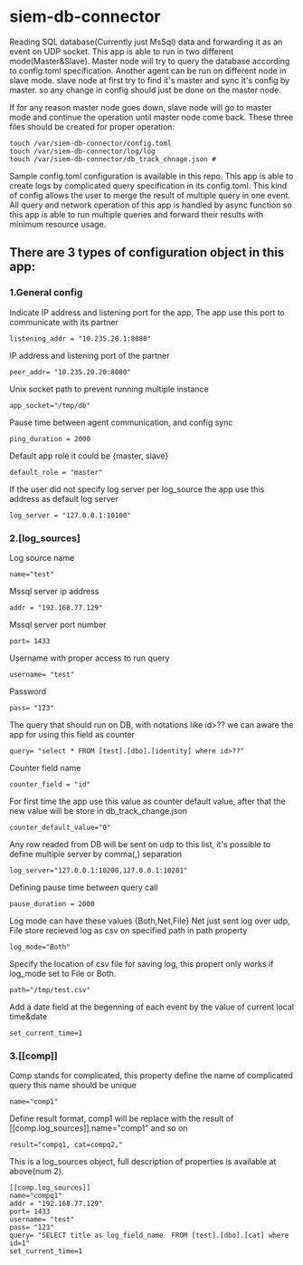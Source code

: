 # siem-db-connector
Reading SQL database(Currently just MsSql) data and forwarding it as an event on UDP socket. This app is able to run in two different mode(Master&Slave). Master node will try to query the database according to config.toml specification. Another agent can be run on different node in slave mode. slave node at first try to find it's master and sync it's config by master. so any change in config should just be done on the master node.

If for any reason master node goes down, slave node will go to master mode and continue the operation until master node come back. These three files should be created for proper operation:
```
touch /var/siem-db-connector/config.toml
touch /var/siem-db-connector/log/log
touch /var/siem-db-connector/db_track_chnage.json #
```
Sample config.toml configuration is available in this repo. This app is able to create logs by complicated query specification in its config.toml. This kind of config allows the user to merge the result of multiple query in one event. All query and network operation of this app is handled by async function so this app is able to run multiple queries and forward their results with minimum resource usage.

## There are 3 types of configuration object in this app:

### 1.General config
Indicate IP address and listening port for the app, The app use this port to communicate with its partner
```
listening_addr = "10.235.20.1:8080"
```
IP address and listening port of the partner
```
peer_addr= "10.235.20.20:8080"
```
Unix socket path to prevent running multiple instance
```
app_socket="/tmp/db"
```
Pause time between agent communication, and config sync
```
ping_duration = 2000
```
Default app role it could be {master, slave}
```
default_role = "master"
```
If the user did not specify log server per log_source the app use this address as default log server
```
log_server = "127.0.0.1:10100"
```


### 2.[log_sources]
Log source name
```
name="test"
```
Mssql server ip address
```
addr = "192.168.77.129"
```
Mssql server port number
```
port= 1433
```
Username with proper access to run query
```
username= "test"
```
Password
```
pass= "123"
```
The query that should run on DB, with notations like id>?? we can aware the app for using this field as counter
```
query= "select * FROM [test].[dbo].[identity] where id>??"
```
Counter field name
```
counter_field = "id"
```
For first time the app use this value as counter default value, after that the new value will be store in db_track_change.json
```
counter_default_value="0"
```
Any row readed from DB will be sent on udp to this list, it's possible to define multiple server by comma(,) separation
```
log_server="127.0.0.1:10200,127.0.0.1:10201"
```
Defining pause time between query call
```
pause_duration = 2000
```
Log mode can have these values {Both,Net,File} Net just sent log over udp, File store recieved log as csv on specified path in path property
```
log_mode="Both"
```
Specify the location of csv file for saving log, this propert only works if log_mode set to File or Both.
```
path="/tmp/test.csv"
```
Add a date field at the begenning of each event by the value of current local time&date
```
set_current_time=1
```


### 3.[[comp]]
Comp stands for complicated, this property define the name of complicated query this name should be unique
```
name="comp1"
```
Define result format, comp1 will be replace with the result of [[comp.log_sources]].name="comp1" and so on
```
result="compq1, cat=compq2,"
```
This is a log_sources object, full description of properties is available at above(num 2).
```
[[comp.log_sources]]          
name="compq1"
addr = "192.168.77.129"
port= 1433
username= "test"
pass= "123"
query= "SELECT title as log_field_name  FROM [test].[dbo].[cat] where id=1"
set_current_time=1
```
